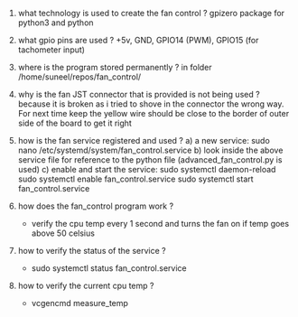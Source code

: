 1) what technology is used to create the fan control ?
 gpizero package for python3 and python

2) what gpio pins are used ?
       +5v, GND, GPIO14 (PWM), GPIO15 (for tachometer input)

3) where is the program stored permanently ?
in folder /home/suneel/repos/fan_control/

4) why is the fan JST connector that is provided is not being used ?
because it is broken as i tried to shove in the connector the wrong way. For next time keep the yellow wire should be close to the border of outer side of the board to get it right

5) how is the fan service registered and used ?
	a) a new service: sudo nano /etc/systemd/system/fan_control.service
	b) look inside the above service file for reference to the python file (advanced_fan_control.py is used)
	c) enable and start the service:
		sudo systemctl daemon-reload
		sudo systemctl enable fan_control.service
		sudo systemctl start fan_control.service

6) how does the fan_control program work ?
	- verify the cpu temp every 1 second and turns the fan on if temp goes above 50 celsius

7) how to verify the status of the service ?
	- sudo systemctl status fan_control.service 

7) how to verify the current cpu temp ?
	- vcgencmd measure_temp	

